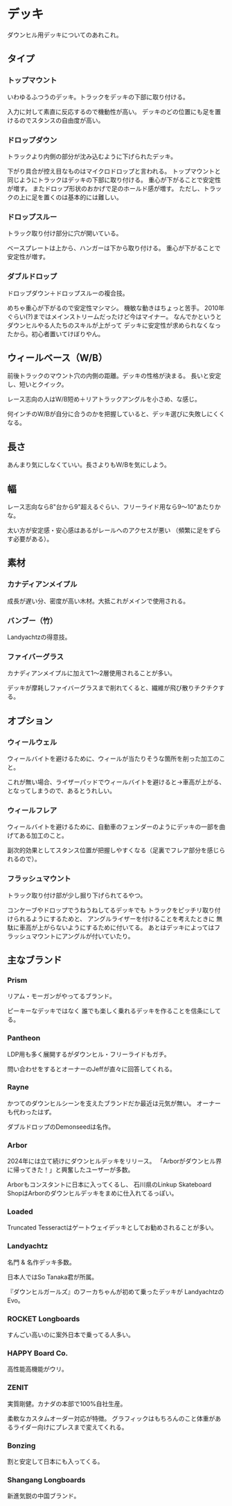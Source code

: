 # デッキ

ダウンヒル用デッキについてのあれこれ。

## タイプ

### トップマウント

いわゆるふつうのデッキ。トラックをデッキの下部に取り付ける。

入力に対して素直に反応するので機動性が高い。
デッキのどの位置にも足を置けるのでスタンスの自由度が高い。

### ドロップダウン

トラックより内側の部分が沈み込むように下げられたデッキ。

下がり具合が控え目なものはマイクロドロップと言われる。
トップマウントと同じようにトラックはデッキの下部に取り付ける。
重心が下がることで安定性が増す。
またドロップ形状のおかげで足のホールド感が増す。
ただし、トラックの上に足を置くのは基本的には難しい。

### ドロップスルー

トラック取り付け部分に穴が開いている。

ベースプレートは上から、ハンガーは下から取り付ける。
重心が下がることで安定性が増す。

### ダブルドロップ

ドロップダウン＋ドロップスルーの複合技。

めちゃ重心が下がるので安定性マシマシ。
機敏な動きはちょっと苦手。
2010年ぐらい(?)まではメインストリームだったけど今はマイナー。
なんでかというとダウンヒルやる人たちのスキルが上がって
デッキに安定性が求められなくなったから。初心者置いてけぼりやん。

## ウィールベース（W/B）

前後トラックのマウント穴の内側の距離。デッキの性格が決まる。
長いと安定し、短いとクイック。

レース志向の人はW/B短め＋リアトラックアングルを小さめ、な感じ。

何インチのW/Bが自分に合うのかを把握していると、デッキ選びに失敗しにくくなる。

## 長さ

あんまり気にしなくていい。長さよりもW/Bを気にしよう。

## 幅

レース志向なら8"台から9"超えるぐらい、フリーライド用なら9～10"あたりかな。

太い方が安定感・安心感はあるがレールへのアクセスが悪い
（頻繁に足をずらす必要がある）。

## 素材

### カナディアンメイプル

成長が遅い分、密度が高い木材。大抵これがメインで使用される。

### バンブー（竹）

Landyachtzの得意技。

### ファイバーグラス

カナディアンメイプルに加えて1～2層使用されることが多い。

デッキが摩耗しファイバーグラスまで削れてくると、繊維が飛び散りチクチクする。

## オプション

### ウィールウェル

ウィールバイトを避けるために、ウィールが当たりそうな箇所を削った加工のこと。

これが無い場合、ライザーパッドでウィールバイトを避けると→車高が上がる、
となってしまうので、あるとうれしい。

### ウィールフレア

ウィールバイトを避けるために、自動車のフェンダーのようにデッキの一部を曲げてある加工のこと。

副次的効果としてスタンス位置が把握しやすくなる（足裏でフレア部分を感じられるので）。

### フラッシュマウント

トラック取り付け部が少し掘り下げられてるやつ。

コンケーブやドロップでうねうねしてるデッキでも
トラックをピッチリ取り付けられるようにするためと、
アングルライザーを付けることを考えたときに
無駄に車高が上がらないようにするために付いてる。
あとはデッキによってはフラッシュマウントにアングルが付いていたり。

## 主なブランド

### Prism

リアム・モーガンがやってるブランド。

ピーキーなデッキではなく
誰でも楽しく乗れるデッキを作ることを信条にしてる。

### Pantheon

LDP用も多く展開するがダウンヒル・フリーライドもガチ。

問い合わせをするとオーナーのJeffが直々に回答してくれる。

### Rayne

かつてのダウンヒルシーンを支えたブランドだか最近は元気が無い。
オーナーも代わったはず。

ダブルドロップのDemonseedは名作。

### Arbor

2024年には立て続けにダウンヒルデッキをリリース。
「Arborがダウンヒル界に帰ってきた！」と興奮したユーザーが多数。

Arborもコンスタントに日本に入ってくるし、
石川県のLinkup Skateboard ShopはArborのダウンヒルデッキをまめに仕入れてるっぽい。

### Loaded

Truncated Tesseractはゲートウェイデッキとしてお勧めされることが多い。

### Landyachtz

名門 & 名作デッキ多数。

日本人ではSo Tanaka君が所属。

『ダウンヒルガールズ』のフーカちゃんが初めて乗ったデッキが
LandyachtzのEvo。

### ROCKET Longboards

すんごい高いのに案外日本で乗ってる人多い。

### HAPPY Board Co.

高性能高機能がウリ。

### ZENIT

実質剛健。カナダの本部で100%自社生産。

柔軟なカスタムオーダー対応が特徴。
グラフィックはもちろんのこと体重があるライダー向けにプレスまで変えてくれる。

### Bonzing

割と安定して日本にも入ってくる。

### Shangang Longboards

新進気鋭の中国ブランド。
